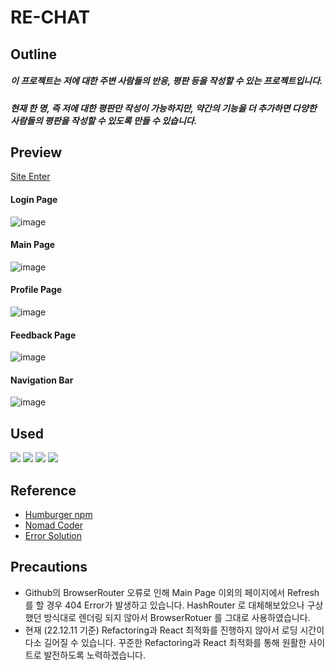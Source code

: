 # RE-CHAT

## Outline
##### 이 프로젝트는 저에 대한 주변 사람들의 반응, 평판 등을 작성할 수 있는 프로젝트입니다.
##### 현재 한 명, 즉 저에 대한 평판만 작성이 가능하지만, 약간의 기능을 더 추가하면 다양한 사람들의 평판을 작성할 수 있도록 만들 수 있습니다.

## Preview
[Site Enter](https://junhopportunity.github.io/Responses-Chat/)
#### Login Page
![image](https://user-images.githubusercontent.com/89464762/206898906-2c2cb5ab-d506-477b-a946-7258f0943ebc.png)

#### Main Page
![image](https://user-images.githubusercontent.com/89464762/206898819-38afe303-100c-4989-8011-3a556a4bb987.png)

#### Profile Page
![image](https://user-images.githubusercontent.com/89464762/206898842-559d6103-a6a6-4a39-95c7-bb3159c4a136.png)

#### Feedback Page
![image](https://user-images.githubusercontent.com/89464762/206898878-4b373a38-aca4-4033-9aa2-f6c40a90bd94.png)

#### Navigation Bar
![image](https://user-images.githubusercontent.com/89464762/206898893-7e5932eb-5e20-4a0f-a25a-bd779159af53.png)

## Used
<img src="https://img.shields.io/badge/Firebase-FFCA28?style=for-the-badge&logo=firebase&logoColor=white">
<img src="https://img.shields.io/badge/Javascript-F7DF1E?style=for-the-badge&logo=Javascript&logoColor=white">
<img src="https://img.shields.io/badge/React-61DAFB?style=for-the-badge&logo=React&logoColor=white">
<img src="https://img.shields.io/badge/Notion-000000?style=for-the-badge&logo=Notion&logoColor=white">

## Reference
* [Humburger npm](https://github.com/luukdv/hamburger-react)
* [Nomad Coder](https://nomadcoders.co/nwitter/lobby)
* [Error Solution](https://velog.io/@junhopportunity)

## Precautions
* Github의 BrowserRouter 오류로 인해 Main Page 이외의 페이지에서 Refresh를 할 경우 404 Error가 발생하고 있습니다. HashRouter 로 대체해보았으나 구상했던 방식대로 렌더링 되지 않아서 BrowserRotuer 를 그대로 사용하였습니다.
* 현재 (22.12.11 기준) Refactoring과 React 최적화를 진행하지 않아서 로딩 시간이 다소 길어질 수 있습니다. 꾸준한 Refactoring과 React 최적화를 통해 원활한 사이트로 발전하도록 노력하겠습니다.
